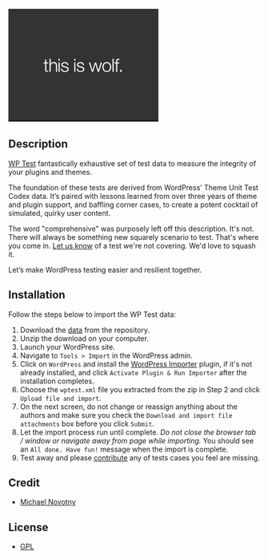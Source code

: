 [![WP Test](screenshot.png)](http://wptest.io)

## Description

[WP Test](http://wptest.io/) fantastically exhaustive set of test data to measure the integrity of your plugins and themes.

The foundation of these tests are derived from WordPress’ Theme Unit Test Codex data. It’s paired with lessons learned from over three years of theme and plugin support, and baffling corner cases, to create a potent cocktail of simulated, quirky user content.

The word "comprehensive" was purposely left off this description. It's not. There will always be something new squarely scenario to test. That's where you come in. [Let us know](http://wptest.io/contact/) of a test we're not covering. We'd love to squash it.

Let’s make WordPress testing easier and resilient together.

## Installation

Follow the steps below to import the WP Test data:

1. Download the [data](https://github.com/manovotny/wptest/archive/master.zip) from the repository.
2. Unzip the download on your computer.
3. Launch your WordPress site.
4. Navigate to `Tools > Import` in the WordPress admin.
5. Click on `WordPress` and install the [WordPress Importer](http://wordpress.org/extend/plugins/wordpress-importer/) plugin, if it's not already installed, and click `Activate Plugin & Run Importer` after the installation completes.
6. Choose the `wptest.xml` file you extracted from the zip in Step 2 and click `Upload file and import`.
7. On the next screen, do not change or reassign anything about the authors and make sure you check the `Download and import file attachments` box before you click `Submit`.
8. Let the import process run until complete. *Do not close the browser tab / window or navigate away from page while importing.* You should see an `All done. Have fun!` message when the import is complete.
8. Test away and please [contribute](http://wptest.io/contact/) any of tests cases you feel are missing.

## Credit

* [Michael Novotny](http://manovotny.com)

## License

* [GPL](http://www.gnu.org/licenses/gpl-3.0.html)